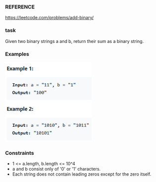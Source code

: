 ### REFERENCE
https://leetcode.com/problems/add-binary/

### task
Given two binary strings a and b, return their sum as a binary string.

### Examples
![alt text](add-binary.PNG)

### Constraints
* 1 <= a.length, b.length <= 10^4
* a and b consist only of '0' or '1' characters.
* Each string does not contain leading zeros except for the zero itself.
